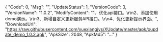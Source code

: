 {
	"Code": 0,
	"Msg": "",
	"UpdateStatus": 1,
	"VersionCode": 3,
	"VersionName": "1.0.2",
	"ModifyContent": "1、优化api接口。\r\n2、添加使用demo演示。\r\n3、新增自定义更新服务API接口。\r\n4、优化更新提示界面。",
	"DownloadUrl": "https://raw.githubusercontent.com/xuexiangjys/XUpdate/master/apk/xupdate_demo_1.0.2.apk",
	"ApkSize": 2048,
	"ApkMd5": "..."
}
